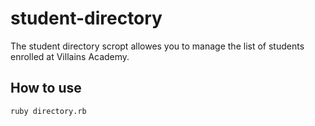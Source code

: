 # student-directory

The student directory scropt allowes you to manage the list of students enrolled at Villains Academy.

## How to use

```shell
ruby directory.rb
```